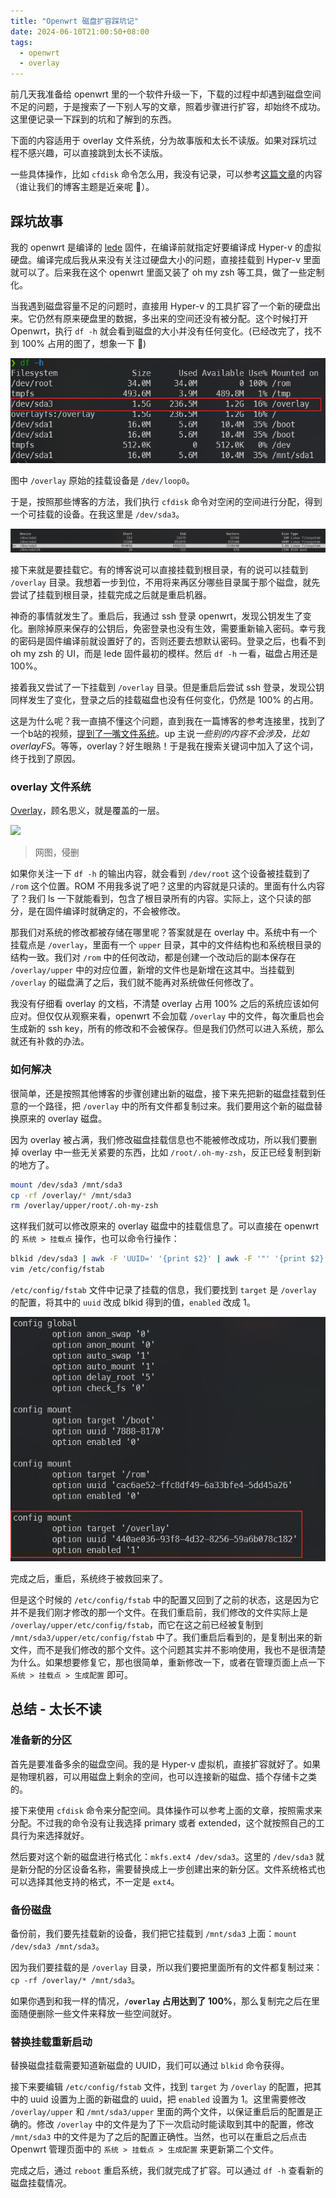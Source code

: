 ```yaml
---
title: "Openwrt 磁盘扩容踩坑记"
date: 2024-06-10T21:00:50+08:00
tags:
  - openwrt
  - overlay
---
```


前几天我准备给 openwrt 里的一个软件升级一下，下载的过程中却遇到磁盘空间不足的问题，于是搜索了一下别人写的文章，照着步骤进行扩容，却始终不成功。这里便记录一下踩到的坑和了解到的东西。

下面的内容适用于 overlay 文件系统，分为故事版和太长不读版。如果对踩坑过程不感兴趣，可以直接跳到太长不读版。

一些具体操作，比如 `cfdisk` 命令怎么用，我没有记录，可以参考[这篇文章](https://www.techkoala.net/openwrt_resize/)的内容（谁让我们的博客主题是近亲呢 :dog:）。

## 踩坑故事

我的 openwrt 是编译的 [lede](https://github.com/coolsnowwolf/lede) 固件，在编译前就指定好要编译成 Hyper-v 的虚拟硬盘。编译完成后我从来没有关注过硬盘大小的问题，直接挂载到 Hyper-v 里面就可以了。后来我在这个 openwrt 里面又装了 oh my zsh 等工具，做了一些定制化。

当我遇到磁盘容量不足的问题时，直接用 Hyper-v 的工具扩容了一个新的硬盘出来。它仍然有原来硬盘里的数据，多出来的空间还没有被分配。这个时候打开 Openwrt，执行 `df -h` 就会看到磁盘的大小并没有任何变化。(已经改完了，找不到 100% 占用的图了，想象一下 :dog:)

![](df-result.png)

图中 `/overlay` 原始的挂载设备是 `/dev/loop0`。

于是，按照那些博客的方法，我们执行 `cfdisk` 命令对空闲的空间进行分配，得到一个可挂载的设备。在我这里是 `/dev/sda3`。

![](cfdisk.png)

接下来就是要挂载它。有的博客说可以直接挂载到根目录，有的说可以挂载到 `/overlay` 目录。我想着一步到位，不用将来再区分哪些目录属于那个磁盘，就先尝试了挂载到根目录，挂载完成之后就是重启机器。

神奇的事情就发生了。重启后，我通过 ssh 登录 openwrt，发现公钥发生了变化。删除掉原来保存的公钥后，免密登录也没有生效，需要重新输入密码。幸亏我的密码是固件编译前就设置好了的，否则还要去想默认密码。登录之后，也看不到 oh my zsh 的 UI，而是 lede 固件最初的模样。然后 `df -h` 一看，磁盘占用还是 100%。

接着我又尝试了一下挂载到 `/overlay` 目录。但是重启后尝试 ssh 登录，发现公钥同样发生了变化，登录之后的挂载磁盘也没有任何变化，仍然是 100% 的占用。

这是为什么呢？我一直搞不懂这个问题，直到我在一篇博客的参考连接里，找到了一个b站的视频，[提到了一嘴文件系统](https://www.bilibili.com/video/BV1WK411Z79q?t=62.0)。up 主说*一些别的内容不会涉及，比如 overlayFS*。等等，overlay？好生眼熟！于是我在搜索关键词中加入了这个词，终于找到了原因。

### overlay 文件系统

[Overlay](https://docs.kernel.org/filesystems/overlayfs.html)，顾名思义，就是覆盖的一层。

![](https://www.techkoala.net/images/Network/OpenWRT_overlay/overlay.webp)

> 网图，侵删

如果你关注一下 `df -h` 的输出内容，就会看到 `/dev/root` 这个设备被挂载到了 `/rom` 这个位置。ROM 不用我多说了吧？这里的内容就是只读的。里面有什么内容了？我们 ls 一下就能看到，包含了根目录所有的内容。实际上，这个只读的部分，是在固件编译时就确定的，不会被修改。

那我们对系统的修改都被存储在哪里呢？答案就是在 overlay 中。系统中有一个挂载点是 `/overlay`，里面有一个 `upper` 目录，其中的文件结构也和系统根目录的结构一致。我们对 `/rom` 中的任何改动，都是创建一个改动后的副本保存在 `/overlay/upper` 中的对应位置，新增的文件也是新增在这其中。当挂载到 `/overlay` 的磁盘满了之后，我们就不能再对系统做任何修改了。

我没有仔细看 overlay 的文档，不清楚 overlay 占用 100% 之后的系统应该如何应对。但仅仅从观察来看，openwrt 不会加载 `/overlay` 中的文件，每次重启也会生成新的 ssh key，所有的修改和不会被保存。但是我们仍然可以进入系统，那么就还有补救的办法。

### 如何解决

很简单，还是按照其他博客的步骤创建出新的磁盘，接下来先把新的磁盘挂载到任意的一个路径，把 `/overlay` 中的所有文件都复制过来。我们要用这个新的磁盘替换原来的 overlay 磁盘。

因为 overlay 被占满，我们修改磁盘挂载信息也不能被修改成功，所以我们要删掉 overlay 中一些无关紧要的东西，比如 `/root/.oh-my-zsh`，反正已经复制到新的地方了。

```sh
mount /dev/sda3 /mnt/sda3
cp -rf /overlay/* /mnt/sda3
rm /overlay/upper/root/.oh-my-zsh
```

这样我们就可以修改原来的 overlay 磁盘中的挂载信息了。可以直接在 openwrt 的 `系统 > 挂载点` 操作，也可以命令行操作：

```sh
blkid /dev/sda3 | awk -F 'UUID=' '{print $2}' | awk -F '"' '{print $2}' # 得到 `/dev/sda3` 的 UUID
vim /etc/config/fstab
```

`/etc/config/fstab` 文件中记录了挂载的信息，我们要找到 `target` 是 `/overlay` 的配置，将其中的 `uuid` 改成 blkid 得到的值，`enabled` 改成 1。

![](fstab.png)

完成之后，重启，系统终于被救回来了。

但是这个时候的 `/etc/config/fstab` 中的配置又回到了之前的状态，这是因为它并不是我们刚才修改的那一个文件。在我们重启前，我们修改的文件实际上是 `/overlay/upper/etc/config/fstab`，而它在这之前已经被复制到 `/mnt/sda3/upper/etc/config/fstab` 中了。我们重启后看到的，是复制出来的新文件，而不是我们修改的那个文件。这个问题其实并不影响使用，我也不是很清楚为什么。如果想要修复它，那也很简单，重新修改一下，或者在管理页面上点一下 `系统 > 挂载点 > 生成配置` 即可。

## 总结 - 太长不读

### 准备新的分区

首先是要准备多余的磁盘空间。我的是 Hyper-v 虚拟机，直接扩容就好了。如果是物理机器，可以用磁盘上剩余的空间，也可以连接新的磁盘、插个存储卡之类的。

接下来使用 `cfdisk` 命令来分配空间。具体操作可以参考上面的文章，按照需求来分配。不过我的命令没有让我选择 primary 或者 extended，这个就按照自己的工具行为来选择就好。

然后要对这个新的磁盘进行格式化：`mkfs.ext4 /dev/sda3`。这里的 `/dev/sda3` 就是新分配的分区设备名称，需要替换成上一步创建出来的新分区。文件系统格式也可以选择其他支持的格式，不一定是 `ext4`。

### 备份磁盘

备份前，我们要先挂载新的设备，我们把它挂载到 `/mnt/sda3` 上面：`mount /dev/sda3 /mnt/sda3`。

因为我们要挂载的是 `/overlay` 目录，所以我们要把里面所有的文件都复制过来：`cp -rf /overlay/* /mnt/sda3`。

如果你遇到和我一样的情况，**`/overlay` 占用达到了 100%**，那么复制完之后在里面随便删除一些文件来释放一些空间就好。

### 替换挂载重新启动

替换磁盘挂载需要知道新磁盘的 UUID，我们可以通过 `blkid` 命令获得。

接下来要编辑 `/etc/config/fstab` 文件，找到 `target` 为 `/overlay` 的配置，把其中的 uuid 设置为上面的新磁盘的 uuid，把 `enabled` 设置为 1。这里需要修改 `/overlay/upper` 和 `/mnt/sda3/upper` 里面的两个文件，以保证重启后的配置是正确的。修改 `/overlay` 中的文件是为了下一次启动时能读取到其中的配置，修改 `/mnt/sda3` 中的文件是为了之后的配置正确性。当然，也可以在重启之后点击 Openwrt 管理页面中的 `系统 > 挂载点 > 生成配置` 来更新第二个文件。

完成之后，通过 `reboot` 重启系统，我们就完成了扩容。可以通过 `df -h` 查看新的磁盘挂载情况。

